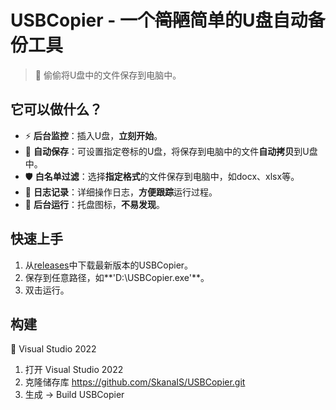 # USBCopier - 一个~~简陋~~简单的U盘自动备份工具

> 🫣 偷偷将U盘中的文件保存到电脑中。

## 它可以做什么？
- ⚡ **后台监控**：插入U盘，**立刻开始**。
- 📂 **自动保存**：可设置指定卷标的U盘，将保存到电脑中的文件**自动拷贝**到U盘中。
- 🛡️ **白名单过滤**：选择**指定格式**的文件保存到电脑中，如docx、xlsx等。
- 📝 **日志记录**：详细操作日志，**方便跟踪**运行过程。
- 📌 **后台运行**：托盘图标，**不易发现**。

## 快速上手
1. 从[releases](https://github.com/SkanaIS/USBCopier/releases/latest)中下载最新版本的USBCopier。
2. 保存到任意路径，如**'D:\USBCopier.exe'**。
3. 双击运行。

## 构建
🔧 Visual Studio 2022
1. 打开 Visual Studio 2022
2. 克隆储存库 https://github.com/SkanaIS/USBCopier.git
3. 生成 -> Build USBCopier
